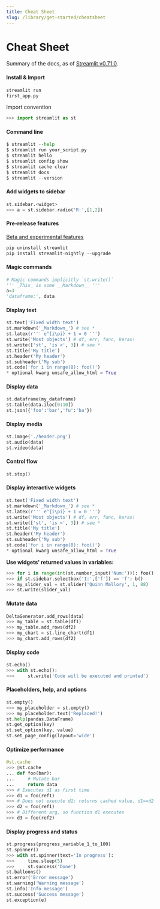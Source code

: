 ```yaml
---
title: Cheat Sheet
slug: /library/get-started/cheatsheet
---
```


# Cheat Sheet

Summary of the docs, as of [Streamlit v0.71.0](/).

<Row>


<CodeTile featured size="full">

#### Install & Import

```python
streamlit run 
first_app.py
```
Import convention

```python
>>> import streamlit as st
```
</CodeTile>


<CodeTile featured size="full">

#### Command line

```python
$ streamlit --help
$ streamlit run your_script.py
$ streamlit hello
$ streamlit config show
$ streamlit cache clear
$ streamlit docs
$ streamlit --version
```

</CodeTile>


<CodeTile featured size="full">

#### Add widgets to sidebar

```python
st.sidebar.<widget>
>>> a = st.sidebar.radio('R:',[1,2])
```

</CodeTile>


<CodeTile featured size="full">

#### Pre-release features

[Beta and experimental features](/)

```python
pip uninstall streamlit
pip install streamlit-nightly --upgrade
```

</CodeTile>

</Row>


<Masonry>

<CodeTile size="full">

#### Magic commands

```python
# Magic commands implicitly `st.write()`
''' _This_ is some __Markdown__ '''
a=3
'dataframe:', data

```
</CodeTile>


<CodeTile size="full">

#### Display text

```python
st.text('Fixed width text')
st.markdown('_Markdown_') # see *
st.latex(r''' e^{i\pi} + 1 = 0 ''')
st.write('Most objects') # df, err, func, keras!
st.write(['st', 'is <', 3]) # see *
st.title('My title')
st.header('My header')
st.subheader('My sub')
st.code('for i in range(8): foo()')
* optional kwarg unsafe_allow_html = True
```
</CodeTile>


<CodeTile size="full">

#### Display data

```python
st.dataframe(my_dataframe)
st.table(data.iloc[0:10])
st.json({'foo':'bar','fu':'ba'})

```
</CodeTile>


<CodeTile size="full">

#### Display media

```python
st.image('./header.png')
st.audio(data)
st.video(data)
```
</CodeTile>


<CodeTile size="full">

#### Control flow

```python
st.stop()
```
</CodeTile>


<CodeTile size="full">

#### Display interactive widgets

```python
st.text('Fixed width text')
st.markdown('_Markdown_') # see *
st.latex(r''' e^{i\pi} + 1 = 0 ''')
st.write('Most objects') # df, err, func, keras!
st.write(['st', 'is <', 3]) # see *
st.title('My title')
st.header('My header')
st.subheader('My sub')
st.code('for i in range(8): foo()')
* optional kwarg unsafe_allow_html = True
```

**Use widgets' returned values in variables:**
```python
>>> for i in range(int(st.number_input('Num:'))): foo()
>>> if st.sidebar.selectbox('I:',['f']) == 'f': b()
>>> my_slider_val = st.slider('Quinn Mallory', 1, 88)
>>> st.write(slider_val)
```
</CodeTile>


<CodeTile size="full">

#### Mutate data

```python
DeltaGenerator.add_rows(data)
>>> my_table = st.table(df1)
>>> my_table.add_rows(df2)
>>> my_chart = st.line_chart(df1)
>>> my_chart.add_rows(df2)
```
</CodeTile>


<CodeTile size="full">

#### Display code

```python
st.echo()
>>> with st.echo():
>>>     st.write('Code will be executed and printed')
```
</CodeTile>


<CodeTile size="full">

#### Placeholders, help, and options

```python
st.empty()
>>> my_placeholder = st.empty()
>>> my_placeholder.text('Replaced!')
st.help(pandas.DataFrame)
st.get_option(key)
st.set_option(key, value)
st.set_page_config(layout='wide')
```
</CodeTile>


<CodeTile size="full">

#### Optimize performance

```python
@st.cache
>>> @st.cache
... def foo(bar):
...     # Mutate bar
...     return data
>>> # Executes d1 as first time
>>> d1 = foo(ref1)
>>> # Does not execute d1; returns cached value, d1==d2
>>> d2 = foo(ref1)
>>> # Different arg, so function d1 executes
>>> d3 = foo(ref2)
```
</CodeTile>


<CodeTile size="full">

#### Display progress and status

```python
st.progress(progress_variable_1_to_100)
st.spinner()
>>> with st.spinner(text='In progress'):
>>>     time.sleep(5)
>>>     st.success('Done')
st.balloons()
st.error('Error message')
st.warning('Warning message')
st.info('Info message')
st.success('Success message')
st.exception(e)
```
</CodeTile>

</Masonry>
